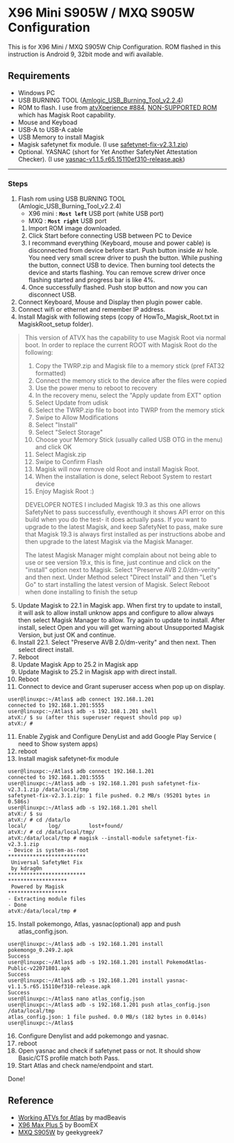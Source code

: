 # X96 Mini S905W / MXQ S905W Configuration
This is for X96 Mini / MXQ S905W Chip Configuration. ROM flashed in this instruction is Android 9, 32bit mode and wifi available.  
## Requirements
- Windows PC
- USB BURNING TOOL ([Amlogic_USB_Burning_Tool_v2.2.4](https://androidmtk.com/download-amlogic-usb-burning-tool))
- ROM to flash. I use from [atvXperience #884](https://forum.atvxperience.com/viewtopic.php?p=19913#p19913), [NON-SUPPORTED ROM](https://mega.nz/file/025z0KCY#D1b6S_kJn2H6fKvQbQr_epjlRJfnU0euu_0mqQemMAU) which has Magisk Root capability.
- Mouse and Keyboad
- USB-A to USB-A cable
- USB Memory to install Magisk
- Magisk safetynet fix module. (I use [safetynet-fix-v2.3.1.zip](https://github.com/kdrag0n/safetynet-fix/releases/tag/v2.3.1))
- Optional. YASNAC (short for Yet Another SafetyNet Attestation Checker). (I use [yasnac-v1.1.5.r65.15110ef310-release.apk](https://github.com/RikkaW/YASNAC/releases/tag/v1.1.5))
---
### Steps
1. Flash rom using USB BURNING TOOL (Amlogic_USB_Burning_Tool_v2.2.4)
   - X96 mini : **`Most left`** USB port (white USB port)
   - MXQ : **`Most right`** USB port
   1. Import ROM image downloaded.
   2. Click Start before connecting USB between PC to Device
   3. I recommand everything (Keyboard, mouse and power cable) is disconnected from device before start. Push button inside `AV` hole. You need very small screw driver to push the button. While pushing the button, connect USB to device. Then burning tool detects the device and starts flashing. You can remove screw driver once flashing started and progress bar is like 4%.
   4. Once successfully flashed. Push stop button and now you can disconnect USB.
2. Connect Keyboard, Mouse and Display then plugin power cable.
3. Connect wifi or ethernet and remember IP address.
4. Install Magisk with following steps (copy of HowTo_Magisk_Root.txt in MagiskRoot_setup folder).
> This version of ATVX has the capability to use Magisk Root via normal boot.
>  In order to replace the current ROOT with Magisk Root do the following:
>  1. Copy the TWRP.zip and Magisk file to a memory stick (pref FAT32 formatted)
>  2. Connect the memory stick to the device after the files were copied
>  3. Use the power menu to reboot to recovery
>  4. In the recovery menu, select the "Apply update from EXT" option
>  5. Select Update from udisk
>  6. Select the TWRP.zip file to boot into TWRP from the memory stick
>  7. Swipe to Allow Modifications
>  8. Select "Install"
>  9. Select "Select Storage"
>  10. Choose your Memory Stick (usually called USB OTG in the menu) and click OK
>  11. Select Magisk.zip
>  12. Swipe to Confirm Flash
>  13. Magisk will now remove old Root and install Magisk Root.
>  14. When the installation is done, select Reboot System to restart device
>  15. Enjoy Magisk Root :)
>
> DEVELOPER NOTES
> I included Magisk 19.3 as this one allows SafetyNet to pass successfully, eventhough it shows API error on this build when you do the test- it does actually pass. If you want to upgrade to the latest Magisk, and keep SafetyNet to pass, make sure that Magisk 19.3 is always first installed as per instructions abobe and then upgrade to the latest Magisk via the Magisk Manager. 
> 
> The latest Magisk Manager might complain about not being able to use or see version 19.x, this is fine, just continue and click on the "install" option next to Magisk. Select "Preserve AVB 2.0/dm-verity" and then next. Under Method select "Direct Install" and then "Let's Go" to start installing the latest version of Magisk. Select Reboot when done installing to finish the setup

5. Update Magisk to 22.1 in Magisk app. When first try to update to install, it will ask to allow install unknow apps and configure to allow always then select Magisk Manager to allow. Try again to update to install. After install, select Open and you will get warning about Unsupported Magisk Version, but just OK and continue.
6. Install 22.1. Select "Preserve AVB 2.0/dm-verity" and then next. Then select direct install. 
7. Reboot
8. Update Magisk App to 25.2 in Magisk app
9. Update Magisk to 25.2 in Magisk app with direct install. 
10. Reboot
11. Connect to device and Grant superuser access when pop up on display.
```
user@linuxpc:~/Atlas$ adb connect 192.168.1.201
connected to 192.168.1.201:5555
user@linuxpc:~/Atlas$ adb -s 192.168.1.201 shell
atvX:/ $ su (after this superuser request should pop up)
atvX:/ #
```
11. Enable Zygisk and Configure DenyList and add Google Play Service ( need to Show system apps)
12. reboot
13. Install magisk safetynet-fix module
```
user@linuxpc:~/Atlas$ adb connect 192.168.1.201
connected to 192.168.1.201:5555
user@linuxpc:~/Atlas$ adb -s 192.168.1.201 push safetynet-fix-v2.3.1.zip /data/local/tmp
safetynet-fix-v2.3.1.zip: 1 file pushed. 0.2 MB/s (95201 bytes in 0.586s)
user@linuxpc:~/Atlas$ adb -s 192.168.1.201 shell
atvX:/ $ su
atvX:/ # cd /data/lo
local/       log/         lost+found/
atvX:/ # cd /data/local/tmp/
atvX:/data/local/tmp # magisk --install-module safetynet-fix-v2.3.1.zip
- Device is system-as-root
*************************
 Universal SafetyNet Fix
 by kdrag0n
*************************
*******************
 Powered by Magisk
*******************
- Extracting module files
- Done
atvX:/data/local/tmp #
```
15. Install pokemongo, Atlas, yasnac(optional) app and push atlas_config.json.
```
user@linuxpc:~/Atlas$ adb -s 192.168.1.201 install pokemongo_0.249.2.apk
Success
user@linuxpc:~/Atlas$ adb -s 192.168.1.201 install PokemodAtlas-Public-v22071801.apk
Success
user@linuxpc:~/Atlas$ adb -s 192.168.1.201 install yasnac-v1.1.5.r65.15110ef310-release.apk
Success
user@linuxpc:~/Atlas$ nano atlas_config.json
user@linuxpc:~/Atlas$ adb -s 192.168.1.201 push atlas_config.json /data/local/tmp
atlas_config.json: 1 file pushed. 0.0 MB/s (182 bytes in 0.014s)
user@linuxpc:~/Atlas$
```
16. Configure Denylist and add pokemongo and yasnac.
17. reboot
18. Open yasnac and check if safetynet pass or not. It should show Basic/CTS profile match both Pass.
19. Start Atlas and check name/endpoint and start.

Done!

## Reference
- [Working ATVs for Atlas](https://github.com/madBeavis/PimpMyAtv/wiki/Working-ATVs-for-Atlas) by madBeavis
- [X96 Max Plus 5](https://docs.google.com/document/d/1SdaiJKAs2fJVMGLSI-TdORvwDh_THPAP8nqQbtEluno/edit#heading=h.oelb25v5f8ex) by BoomEX
- [MXQ S905W](https://docs.google.com/document/d/1PusB45JXq6WyolvezFZgAtQLZN_fPcvJ2FvAbAGihh0/edit) by geekygreek7

